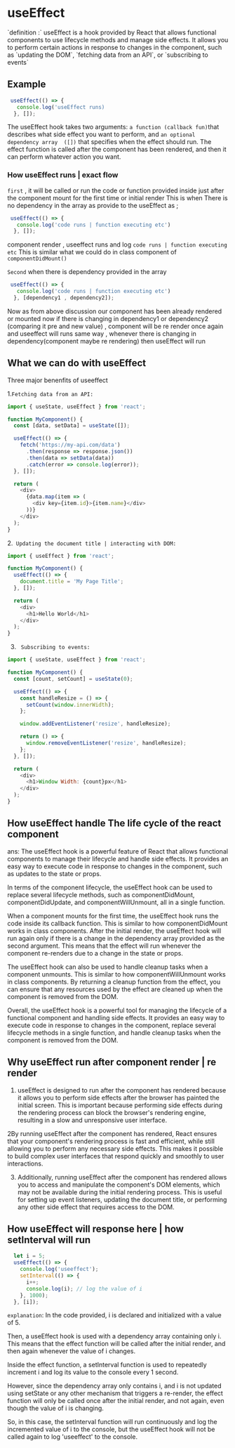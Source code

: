 # useEffect

<p>
`definition :`
useEffect is a hook provided by React that allows functional components to use lifecycle methods and manage side effects. 
It allows you to perform certain actions in response to changes in the component, such as 
`updating the DOM`, `fetching data from an API`, or `subscribing to events`


## Example
```javascript
 useEffect(() => {
   console.log('useEffect runs)
  }, []);
```

The useEffect hook takes two arguments: `a function (callback fun)`that describes what side effect you want to perform, and 
`an optional dependency array  ([])` that specifies when the effect should run. 
The effect function is called after the component has been rendered, and then it can perform whatever action you want.



###  How useEffect runs |  exact flow 
`first` ,
it will be called or run the code or function provided inside just after the component mount for the first time or initial render 
This is when There is no dependency in the array as provide to the useEffect as ; 

```javascript
 useEffect(() => {
   console.log('code runs | function executing etc')
  }, []);
```
component render , useeffect runs and log  `code runs | function executing etc` 
This is similar what we could do in class component of `componentDidMount()`

`Second`
when there is dependency provided in the array



```javascript
 useEffect(() => {
   console.log('code runs | function executing etc')
  }, [dependency1 , dependency2]);
```
Now as from above discussion our component has been already rendered or mounted now 
if there is changing in dependency1 or dependency2 (comparing it pre and new value) , component will be re render once again and useeffect will runs same way , whenever there is changing in dependency(component maybe re rendering) then useEffect will run




##  What we can do with useEffect

Three major benenfits of useeffect


1.`Fetching data from an API:`

```javascript
import { useState, useEffect } from 'react';

function MyComponent() {
  const [data, setData] = useState([]);

  useEffect(() => {
    fetch('https://my-api.com/data')
      .then(response => response.json())
      .then(data => setData(data))
      .catch(error => console.log(error));
  }, []);

  return (
    <div>
      {data.map(item => (
        <div key={item.id}>{item.name}</div>
      ))}
    </div>
  );
}
```

2.` Updating the document title | interacting with DOM:`

```javascript
import { useEffect } from 'react';

function MyComponent() {
  useEffect(() => {
    document.title = 'My Page Title';
  }, []);

  return (
    <div>
      <h1>Hello World</h1>
    </div>
  );
}
```

3. ` Subscribing to events:`

```javascript
import { useState, useEffect } from 'react';

function MyComponent() {
  const [count, setCount] = useState(0);

  useEffect(() => {
    const handleResize = () => {
      setCount(window.innerWidth);
    };

    window.addEventListener('resize', handleResize);

    return () => {
      window.removeEventListener('resize', handleResize);
    };
  }, []);

  return (
    <div>
      <h1>Window Width: {count}px</h1>
    </div>
  );
}
```




##  How useEffect handle The life cycle of the react component
ans:
The useEffect hook is a powerful feature of React that allows functional components to manage their lifecycle and handle side effects. It provides an easy way to execute code in response to changes in the component, such as updates to the state or props.

In terms of the component lifecycle, the useEffect hook can be used to replace several lifecycle methods, such as componentDidMount, componentDidUpdate, and componentWillUnmount, all in a single function.

When a component mounts for the first time, the useEffect hook runs the code inside its callback function. This is similar to how componentDidMount works in class components. After the initial render, the useEffect hook will run again only if there is a change in the dependency array provided as the second argument. This means that the effect will run whenever the component re-renders due to a change in the state or props.

The useEffect hook can also be used to handle cleanup tasks when a component unmounts. This is similar to how componentWillUnmount works in class components. By returning a cleanup function from the effect, you can ensure that any resources used by the effect are cleaned up when the component is removed from the DOM.

Overall, the useEffect hook is a powerful tool for managing the lifecycle of a functional component and handling side effects. It provides an easy way to execute code in response to changes in the component, replace several lifecycle methods in a single function, and handle cleanup tasks when the component is removed from the DOM.






##  Why useEffect  run after component render | re render 

1. useEffect is designed to run after the component has rendered because it allows you to perform side effects after the browser has painted the initial screen. This is important because performing side effects during the rendering process can block the browser's rendering engine, resulting in a slow and unresponsive user interface.

2By running useEffect after the component has rendered, React ensures that your component's rendering process is fast and efficient, while still allowing you to perform any necessary side effects. This makes it possible to build complex user interfaces that respond quickly and smoothly to user interactions.

3. Additionally, running useEffect after the component has rendered allows you to access and manipulate the component's DOM elements, which may not be available during the initial rendering process. This is useful for setting up event listeners, updating the document title, or performing any other side effect that requires access to the DOM.








##  How useEffect will response here | how setInterval will run 

```javascript
  let i = 5;
  useEffect(() => {
    console.log('useeffect');
    setInterval(() => {
      i++;
      console.log(i); // log the value of i
    }, 1000);
  }, [i]);
```
`explanation`: 
In the code provided, i is declared and initialized with a value of 5.

Then, a useEffect hook is used with a dependency array containing only i. This means that the effect function will be called after the initial render, and then again whenever the value of i changes.

Inside the effect function, a setInterval function is used to repeatedly increment i and log its value to the console every 1 second.

However, since the dependency array only contains i, and i is not updated using setState or any other mechanism that triggers a re-render, the effect function will only be called once after the initial render, and not again, even though the value of i is changing.

So, in this case, the setInterval function will run continuously and log the incremented value of i to the console, but the useEffect hook will not be called again to log 'useeffect' to the console.



</p>